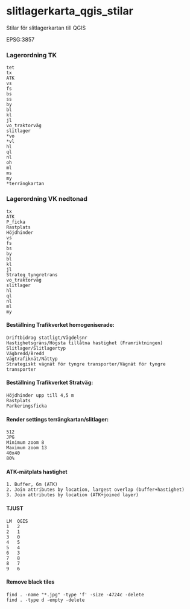 # slitlagerkarta_qgis_stilar

Stilar för slitlagerkartan till QGIS

EPSG:3857

### Lagerordning TK
	tet
	tx  
	ATK  
	vs  
	fs  
	bs  
	ss  
	by  
	bl  
	kl  
	jl  
	vo_traktorväg  
	slitlager  
	*vo  
	*vl  
	hl  
	ql  
	nl  
	oh  
	ml  
	ms  
	my  
	*terrängkartan  

### Lagerordning VK nedtonad  
	tx  
	ATK  
	P_ficka  
	Rastplats  
	Höjdhinder  
	vs  
	fs  
	bs  
	by  
	bl  
	kl  
	jl  
	Strateg_tyngretrans  
	vo_traktorväg  
	slitlager  
	hl  
	ql  
	nl  
	ml  
	my  

#### Beställning Trafikverket homogeniserade:
	Driftbidrag statligt/Vägdelsnr
	Hastighetsgräns/Högsta tillåtna hastighet (Framriktningen)
	Slitlager/Slitlagertyp
	Vägbredd/Bredd
	Vägtrafiknät/Nättyp
	Strategiskt vägnät för tyngre transporter/Vägnät för tyngre transporter

#### Beställning Trafikverket Stratväg:
	Höjdhinder upp till 4,5 m
	Rastplats
	Parkeringsficka

#### Render settings terrängkartan/slitlager:
	512  
	JPG  
	Minimum zoom 8  
	Maximum zoom 13  
	40x40  
	80%  

#### ATK-mätplats hastighet
	1. Buffer, 6m (ATK)    
	2. Join attributes by location, largest overlap (buffer+hastighet)  
	3. Join attributes by location (ATK+joined layer)

#### TJUST						
	LM	QGIS  
	1	2  
	2	1  
	3	0  
	4	5  
	5	4  
	6	3  
	7	8  
	8	7  
	9	6  

#### Remove black tiles
	find . -name "*.jpg" -type 'f' -size -4724c -delete
	find . -type d -empty -delete
